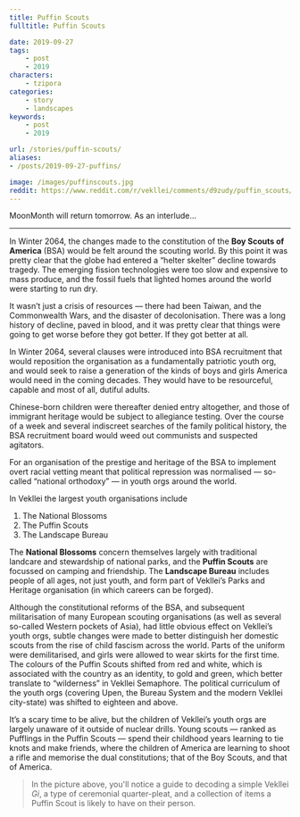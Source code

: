 ```yaml
---
title: Puffin Scouts
fulltitle: Puffin Scouts

date: 2019-09-27
tags:
    - post
    - 2019
characters:
    - tzipora
categories:
    - story
    - landscapes
keywords:
    - post
    - 2019

url: /stories/puffin-scouts/
aliases:
- /posts/2019-09-27-puffins/

image: /images/puffinscouts.jpg
reddit: https://www.reddit.com/r/vekllei/comments/d9zudy/puffin_scouts/
---
```

MoonMonth will return tomorrow. As an interlude...

*****

In Winter 2064, the changes made to the constitution of the **Boy Scouts of America** (BSA) would be felt around the scouting world. By this point it was pretty clear that the globe had entered a “helter skelter” decline towards tragedy. The emerging fission technologies were too slow and expensive to mass produce, and the fossil fuels that lighted homes around the world were starting to run dry.

It wasn’t just a crisis of resources — there had been Taiwan, and the Commonwealth Wars, and the disaster of decolonisation. There was a long history of decline, paved in blood, and it was pretty clear that things were going to get worse before they got better. If they got better at all.

In Winter 2064, several clauses were introduced into BSA recruitment that would reposition the organisation as a fundamentally patriotic youth org, and would seek to raise a generation of the kinds of boys and girls America would need in the coming decades. They would have to be resourceful, capable and most of all, dutiful adults.

Chinese-born children were thereafter denied entry altogether, and those of immigrant heritage would be subject to allegiance testing. Over the course of a week and several indiscreet searches of the family political history, the BSA recruitment board would weed out communists and suspected agitators.

For an organisation of the prestige and heritage of the BSA to implement overt racial vetting meant that political repression was normalised — so-called “national orthodoxy” — in youth orgs around the world.

In Vekllei the largest youth organisations include

1. The National Blossoms
2. The Puffin Scouts
3. The Landscape Bureau

The **National Blossoms** concern themselves largely with traditional landcare and stewardship of national parks, and the **Puffin Scouts** are focussed on camping and friendship. The **Landscape Bureau** includes people of all ages, not just youth, and form part of Vekllei’s Parks and Heritage organisation (in which careers can be forged).

Although the constitutional reforms of the BSA, and subsequent militarisation of many European scouting organisations (as well as several so-called Western pockets of Asia), had little obvious effect on Vekllei’s youth orgs, subtle changes were made to better distinguish her domestic scouts from the rise of child fascism across the world. Parts of the uniform were demilitarised, and girls were allowed to wear skirts for the first time. The colours of the Puffin Scouts shifted from red and white, which is associated with the country as an identity, to gold and green, which better translate to “wilderness” in Vekllei Semaphore. The political curriculum of the youth orgs (covering Upen, the Bureau System and the modern Vekllei city-state) was shifted to eighteen and above.

It’s a scary time to be alive, but the children of Vekllei’s youth orgs are largely unaware of it outside of nuclear drills. Young scouts — ranked as Pufflings in the Puffin Scouts — spend their childhood years learning to tie knots and make friends, where the children of America are learning to shoot a rifle and memorise the dual constitutions; that of the Boy Scouts, and that of America.

>In the picture above, you'll notice a guide to decoding a simple Vekllei *Gi*, a type of ceremonial quarter-pleat, and a collection of items a Puffin Scout is likely to have on their person.
